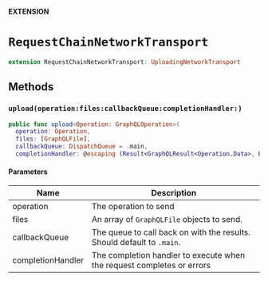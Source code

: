 **EXTENSION**

# `RequestChainNetworkTransport`
```swift
extension RequestChainNetworkTransport: UploadingNetworkTransport
```

## Methods
### `upload(operation:files:callbackQueue:completionHandler:)`

```swift
public func upload<Operation: GraphQLOperation>(
  operation: Operation,
  files: [GraphQLFile],
  callbackQueue: DispatchQueue = .main,
  completionHandler: @escaping (Result<GraphQLResult<Operation.Data>, Error>) -> Void) -> Cancellable
```

#### Parameters

| Name | Description |
| ---- | ----------- |
| operation | The operation to send |
| files | An array of `GraphQLFile` objects to send. |
| callbackQueue | The queue to call back on with the results. Should default to `.main`. |
| completionHandler | The completion handler to execute when the request completes or errors |